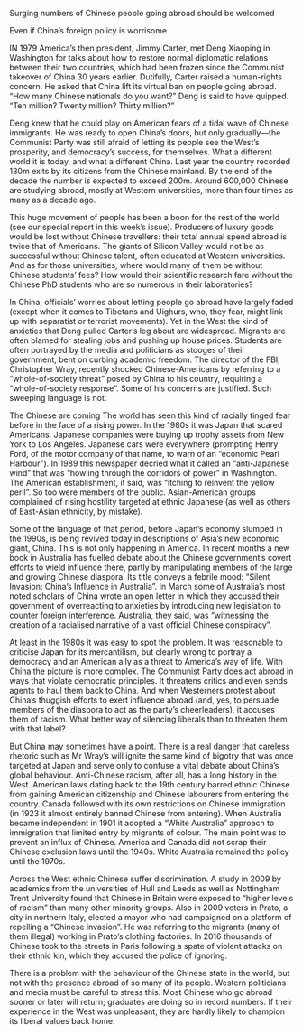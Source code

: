Surging numbers of Chinese people going abroad should be welcomed


Even if China’s foreign policy is worrisome

IN 1979 America’s then president, Jimmy Carter, met Deng Xiaoping in Washington for talks about how to restore normal diplomatic relations between their two countries, which had been frozen since the Communist takeover of China 30 years earlier. Dutifully, Carter raised a human-rights concern. He asked that China lift its virtual ban on people going abroad. “How many Chinese nationals do you want?” Deng is said to have quipped. “Ten million? Twenty million? Thirty million?”

Deng knew that he could play on American fears of a tidal wave of Chinese immigrants. He was ready to open China’s doors, but only gradually—the Communist Party was still afraid of letting its people see the West’s prosperity, and democracy’s success, for themselves. What a different world it is today, and what a different China. Last year the country recorded 130m exits by its citizens from the Chinese mainland. By the end of the decade the number is expected to exceed 200m. Around 600,000 Chinese are studying abroad, mostly at Western universities, more than four times as many as a decade ago.

This huge movement of people has been a boon for the rest of the world (see our special report in this week’s issue). Producers of luxury goods would be lost without Chinese travellers: their total annual spend abroad is twice that of Americans. The giants of Silicon Valley would not be as successful without Chinese talent, often educated at Western universities. And as for those universities, where would many of them be without Chinese students’ fees? How would their scientific research fare without the Chinese PhD students who are so numerous in their laboratories?

In China, officials’ worries about letting people go abroad have largely faded (except when it comes to Tibetans and Uighurs, who, they fear, might link up with separatist or terrorist movements). Yet in the West the kind of anxieties that Deng pulled Carter’s leg about are widespread. Migrants are often blamed for stealing jobs and pushing up house prices. Students are often portrayed by the media and politicians as stooges of their government, bent on curbing academic freedom. The director of the FBI, Christopher Wray, recently shocked Chinese-Americans by referring to a “whole-of-society threat” posed by China to his country, requiring a “whole-of-society response”. Some of his concerns are justified. Such sweeping language is not.

The Chinese are coming
The world has seen this kind of racially tinged fear before in the face of a rising power. In the 1980s it was Japan that scared Americans. Japanese companies were buying up trophy assets from New York to Los Angeles. Japanese cars were everywhere (prompting Henry Ford, of the motor company of that name, to warn of an “economic Pearl Harbour”). In 1989 this newspaper decried what it called an “anti-Japanese wind” that was “howling through the corridors of power” in Washington. The American establishment, it said, was “itching to reinvent the yellow peril”. So too were members of the public. Asian-American groups complained of rising hostility targeted at ethnic Japanese (as well as others of East-Asian ethnicity, by mistake).

Some of the language of that period, before Japan’s economy slumped in the 1990s, is being revived today in descriptions of Asia’s new economic giant, China. This is not only happening in America. In recent months a new book in Australia has fuelled debate about the Chinese government’s covert efforts to wield influence there, partly by manipulating members of the large and growing Chinese diaspora. Its title conveys a febrile mood: “Silent Invasion: China’s Influence in Australia”. In March some of Australia’s most noted scholars of China wrote an open letter in which they accused their government of overreacting to anxieties by introducing new legislation to counter foreign interference. Australia, they said, was “witnessing the creation of a racialised narrative of a vast official Chinese conspiracy”.

At least in the 1980s it was easy to spot the problem. It was reasonable to criticise Japan for its mercantilism, but clearly wrong to portray a democracy and an American ally as a threat to America’s way of life. With China the picture is more complex. The Communist Party does act abroad in ways that violate democratic principles. It threatens critics and even sends agents to haul them back to China. And when Westerners protest about China’s thuggish efforts to exert influence abroad (and, yes, to persuade members of the diaspora to act as the party’s cheerleaders), it accuses them of racism. What better way of silencing liberals than to threaten them with that label?

But China may sometimes have a point. There is a real danger that careless rhetoric such as Mr Wray’s will ignite the same kind of bigotry that was once targeted at Japan and serve only to confuse a vital debate about China’s global behaviour. Anti-Chinese racism, after all, has a long history in the West. American laws dating back to the 19th century barred ethnic Chinese from gaining American citizenship and Chinese labourers from entering the country. Canada followed with its own restrictions on Chinese immigration (in 1923 it almost entirely banned Chinese from entering). When Australia became independent in 1901 it adopted a “White Australia” approach to immigration that limited entry by migrants of colour. The main point was to prevent an influx of Chinese. America and Canada did not scrap their Chinese exclusion laws until the 1940s. White Australia remained the policy until the 1970s.

Across the West ethnic Chinese suffer discrimination. A study in 2009 by academics from the universities of Hull and Leeds as well as Nottingham Trent University found that Chinese in Britain were exposed to “higher levels of racism” than many other minority groups. Also in 2009 voters in Prato, a city in northern Italy, elected a mayor who had campaigned on a platform of repelling a “Chinese invasion”. He was referring to the migrants (many of them illegal) working in Prato’s clothing factories. In 2016 thousands of Chinese took to the streets in Paris following a spate of violent attacks on their ethnic kin, which they accused the police of ignoring.

There is a problem with the behaviour of the Chinese state in the world, but not with the presence abroad of so many of its people. Western politicians and media must be careful to stress this. Most Chinese who go abroad sooner or later will return; graduates are doing so in record numbers. If their experience in the West was unpleasant, they are hardly likely to champion its liberal values back home. 
